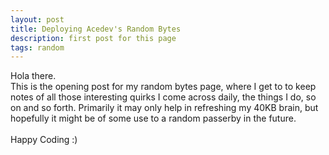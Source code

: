 ```yaml
---
layout: post
title: Deploying Acedev's Random Bytes
description: first post for this page
tags: random
---
```


Hola there. <br>
This is the opening post for my random bytes page, where I get to to keep notes of all those interesting quirks I come across daily, the things I do, so on and so forth. Primarily it may only help in refreshing my 40KB brain, but hopefully it might be of some use to a random passerby in the future.
<br><br>
Happy Coding :)